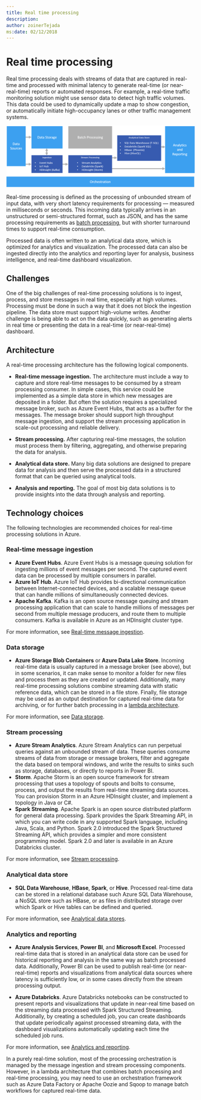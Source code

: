 ```yaml
---
title: Real time processing
description: 
author: zoinerTejada
ms:date: 02/12/2018
---
```


# Real time processing

Real time processing deals with streams of data that are captured in real-time and processed with minimal latency to generate real-time (or near-real-time) reports or automated responses. For example, a real-time traffic monitoring solution might use sensor data to detect high traffic volumes. This data could be used to dynamically update a map to show congestion, or automatically initiate high-occupancy lanes or other traffic management systems.

![](./images/real-time-pipeline.png)

Real-time processing is defined as the processing of unbounded stream of input data, with very short latency requirements for processing &mdash; measured in milliseconds or seconds. This incoming data typically arrives in an unstructured or semi-structured format, such as JSON, and has the same processing requirements as [batch processing](./batch-processing.md), but with shorter turnaround times to support real-time consumption.

Processed data is often written to an analytical data store, which is optimized for analytics and visualization. The processed data can also be ingested directly into the analytics and reporting layer for analysis, business intelligence, and real-time dashboard visualization.

## Challenges

One of the big challenges of real-time processing solutions is to ingest, process, and store messages in real time, especially at high volumes. Processing must be done in such a way that it does not block the ingestion pipeline. The data store must support high-volume writes. Another challenge is being able to act on the data quickly, such as generating alerts in real time or presenting the data in a real-time (or near-real-time) dashboard.

## Architecture

A real-time processing architecture has the following logical components.

- **Real-time message ingestion.** The architecture must include a way to capture and store real-time messages to be consumed by a stream processing consumer. In simple cases, this service could be implemented as a simple data store in which new messages are deposited in a folder. But often the solution requires a specialized message broker, such as Azure Event Hubs, that acts as a buffer for the messages. The message broker should support high throughput message ingestion, and support the stream processing application in scale-out processing and reliable delivery.

- **Stream processing.** After capturing real-time messages, the solution must process them by filtering, aggregating, and otherwise preparing the data for analysis.

- **Analytical data store.** Many big data solutions are designed to prepare data for analysis and then serve the processed data in a structured format that can be queried using analytical tools. 

- **Analysis and reporting.** The goal of most big data solutions is to provide insights into the data through analysis and reporting. 

## Technology choices

The following technologies are recommended choices for real-time processing solutions in Azure.

### Real-time message ingestion

- **Azure Event Hubs**. Azure Event Hubs is a message queuing solution for ingesting millions of event messages per second. The captured event data can be processed by multiple consumers in parallel.
- **Azure IoT Hub**. Azure IoT Hub provides bi-directional communication between Internet-connected devices, and a scalable message queue that can handle millions of simultaneously connected devices.
- **Apache Kafka**. Kafka is an open source message queuing and stream processing application that can scale to handle millions of messages per second from multiple message producers, and route them to multiple consumers. Kafka is available in Azure as an HDInsight cluster type.

For more information, see [Real-time message ingestion](../technology-choices/real-time-ingestion.md).

### Data storage

- **Azure Storage Blob Containers** or **Azure Data Lake Store**. Incoming real-time data is usually captured in a message broker (see above), but in some scenarios, it can make sense to monitor a folder for new files and process them as they are created or updated. Additionally, many real-time processing solutions combine streaming data with static reference data, which can be stored in a file store. Finally, file storage may be used as an output destination for captured real-time data for archiving, or for further batch processing in a [lambda architecture](../big-data/index.md#lambda-architecture).

For more information, see [Data storage](../technology-choices/data-storage.md).

### Stream processing

- **Azure Stream Analytics**. Azure Stream Analytics can run perpetual queries against an unbounded stream of data. These queries consume streams of data from storage or message brokers, filter and aggregate the data based on temporal windows, and write the results to sinks such as storage, databases, or directly to reports in Power BI.
- **Storm**. Apache Storm is an open source framework for stream processing that uses a topology of spouts and bolts to consume, process, and output the results from real-time streaming data sources. You can provision Storm in an Azure HDInsight cluster, and implement a topology in Java or C#.
- **Spark Streaming**. Apache Spark is an open source distributed platform for general data processing. Spark provides the Spark Streaming API, in which you can write code in any supported Spark language, including Java, Scala, and Python. Spark 2.0 introduced the Spark Structured Streaming API, which provides a simpler and more consistent programming model. Spark 2.0 and later is available in an Azure Databricks cluster. 

For more information, see [Stream processing](../technology-choices/stream-processing.md).

### Analytical data store

- **SQL Data Warehouse**, **HBase**, **Spark**, or **Hive**. Processed real-time data can be stored in a relational database such Azure SQL Data Warehouse, a NoSQL store such as HBase, or as files in distributed storage over which Spark or Hive tables can be defined and queried.

For more information, see [Analytical data stores](../technology-choices/analytical-data-stores.md).

### Analytics and reporting

- **Azure Analysis Services**, **Power BI**, and **Microsoft Excel**. Processed real-time data that is stored in an analytical data store can be used for historical reporting and analysis in the same way as batch processed data. Additionally, Power BI can be used to publish real-time (or near-real-time) reports and visualizations from analytical data sources where latency is sufficiently low, or in some cases directly from the stream processing output.

- **Azure Databricks**. Azure Databricks notebooks can be constructed to present reports and visualizations that update in near-real time based on the streaming data processed with Spark Structured Streaming. Additionally, by creating a scheduled job, you can create dashboards that update periodically against processed streaming data, with the dashboard visualizations automatically updating each time the scheduled job runs.  

For more information, see [Analytics and reporting](../technology-choices/analysis-visualizations-reporting.md).

In a purely real-time solution, most of the processing orchestration is managed by the message ingestion and stream processing components. However, in a lambda architecture that combines batch processing and real-time processing, you may need to use an orchestration framework such as Azure Data Factory or Apache Oozie and Sqoop to manage batch workflows for captured real-time data.

